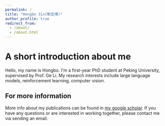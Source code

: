 ```yaml
---
permalink: /
title: "Hongbo Jin(靳宏博)"
author_profile: true
redirect_from: 
  - /about/
  - /about.html
---
```



A short introduction about me
======
Hello, my name is Hongbo. I'm a first-year PhD student at Peking University, supervised by Prof. Ge Li.
My research interests include large language models, reinforcement learning, computer vision.


For more information
------
More info about my publications can be found in [my google scholar](https://scholar.google.com/citations?user=mFTks3AAAAAJ&hl=en).
If you have any questions or are interested in working together, please contact me via sending an email.
